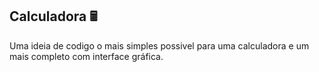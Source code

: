 ## Calculadora 🖩

Uma ideia de codigo o mais simples possivel para uma calculadora e um mais completo com interface gráfica.
